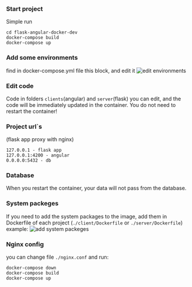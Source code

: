 ### Start project
Simple run 
```
cd flask-angular-docker-dev
docker-compose build
docker-compose up
```
### Add some environments 
find in docker-compose.yml file this block, and edit it
![edit environments](https://image.prntscr.com/image/4c1070002ded469bb8a5953ea31fb172.png)

### Edit code
Code in folders `clients`(angular) and `server`(flask) you can edit, and the code will be immediately updated in the container. You do not need to restart the container! 

### Project url`s
(flask app proxy with nginx)
```
127.0.0.1 - flask app
127.0.0.1:4200 - angular
0.0.0.0:5432 - db
```

### Database
When you restart the container, your data will not pass from the database. 

### System packeges
If you need to add the system packages to the image, add them in Dockerfile of each project (`./client/Dockerfile` or `./server/Dockerfile`)
example:
![add system packeges](https://image.prntscr.com/image/a31ad4fe1dbb416fa6448b54ea09450e.png)

### Nginx config
you can change file `./nginx.conf` and run:
```
docker-compose down
docker-compose build
docker-compose up
```

